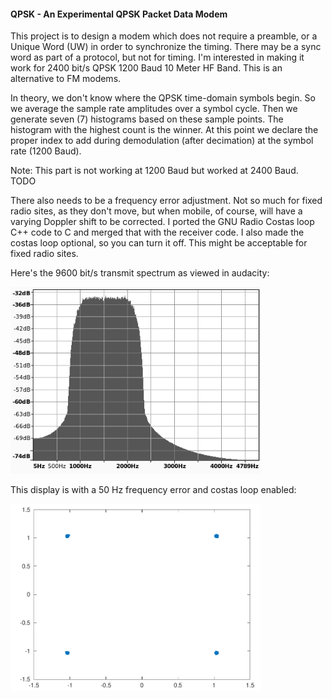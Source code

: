 #### QPSK - An Experimental QPSK Packet Data Modem
This project is to design a modem which does not require a preamble, or a Unique Word (UW) in order to synchronize the timing. There may be a sync word as part of a protocol, but not for timing. I'm interested in making it work for 2400 bit/s QPSK 1200 Baud 10 Meter HF Band. This is an alternative to FM modems.

In theory, we don't know where the QPSK time-domain symbols begin. So we average the sample rate amplitudes over a symbol cycle. Then we generate seven (7) histograms based on these sample points. The histogram with the highest count is the winner. At this point we declare the proper index to add during demodulation (after decimation) at the symbol rate (1200 Baud).

Note: This part is not working at 1200 Baud but worked at 2400 Baud. TODO

There also needs to be a frequency error adjustment. Not so much for fixed radio sites, as they don't move, but when mobile, of course, will have a varying Doppler shift to be corrected. I ported the GNU Radio Costas loop C++ code to C and merged that with the receiver code. I also made the costas loop optional, so you can turn it off. This might be acceptable for fixed radio sites.

Here's the 9600 bit/s transmit spectrum as viewed in audacity:

<img src="spectrum.png" width="400">  

This display is with a 50 Hz frequency error and costas loop enabled:

<img src="scatter.png" width="400">  
